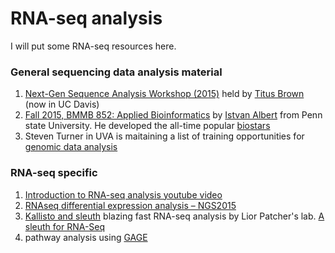 # RNA-seq analysis
I will put some RNA-seq resources here.  

### General sequencing data analysis material
1. [Next-Gen Sequence Analysis Workshop (2015)](http://angus.readthedocs.org/en/2015/) held by [Titus Brown](http://genomecenter.ucdavis.edu/people/faculty/name/c-titus-brown/)  (now in UC Davis)
2. [Fall 2015, BMMB 852: Applied Bioinformatics](http://www.personal.psu.edu/iua1/2015_fall_852/main_2015_fall_852.html) by        [Istvan Albert](http://www.personal.psu.edu/iua1/) from Penn state University. He developed the all-time popular 
   [biostars](https://www.biostars.org/)  
3. Steven Turner in UVA is maitaining a list of training opportunities for [genomic data analysis](http://stephenturner.us/edu.html)

### RNA-seq specific 

1. [Introduction to RNA-seq analysis youtube video](https://www.youtube.com/watch?v=OEbjHPk20C0&feature=youtu.be&a)  
2. [RNAseq differential expression analysis – NGS2015](https://monsterbashseq.wordpress.com/2015/08/26/rnaseq-differential-expression-analysis-ngs2015/)  
3. [Kallisto and sleuth](http://pachterlab.github.io/sleuth/starting.html) blazing fast RNA-seq analysis by Lior Patcher's lab.    [A sleuth for RNA-Seq](https://liorpachter.wordpress.com/2015/08/17/a-sleuth-for-rna-seq/)  
4. pathway analysis using [GAGE](https://github.com/ajwije/150826_pathway_analysis/blob/master/Tutorial_150827.Rmd)  

